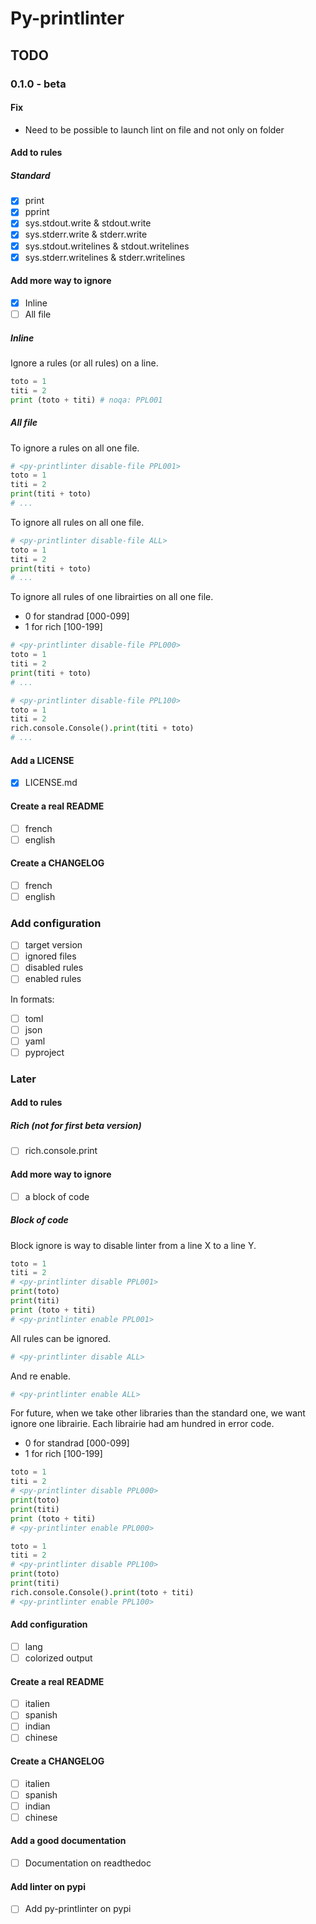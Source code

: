 <!-- markdownlint-disable-file MD024 -->

# Py-printlinter

## TODO

### 0.1.0 - beta

#### Fix

- Need to be possible to launch lint on file and not only on folder

#### Add to rules

##### Standard

- [x] print <!-- PPL001 -->
- [x] pprint <!-- PPL002 -->
- [x] sys.stdout.write & stdout.write  <!-- PPL003 -->
- [x] sys.stderr.write & stderr.write <!-- PPL004 -->
- [x] sys.stdout.writelines & stdout.writelines <!-- PPL005 -->
- [x] sys.stderr.writelines & stderr.writelines <!-- PPL006 -->

#### Add more way to ignore

- [x] Inline
- [ ] All file

##### Inline

Ignore a rules (or all rules) on a line.

```python
toto = 1
titi = 2
print (toto + titi) # noqa: PPL001
```

##### All file

To ignore a rules on all one file.

```python
# <py-printlinter disable-file PPL001>
toto = 1
titi = 2
print(titi + toto)
# ...
```

To ignore all rules on all one file.

```python
# <py-printlinter disable-file ALL>
toto = 1
titi = 2
print(titi + toto)
# ...
```

To ignore all rules of one librairties on all one file.

- 0 for standrad [000-099]
- 1 for rich [100-199]

```python
# <py-printlinter disable-file PPL000>
toto = 1
titi = 2
print(titi + toto)
# ...
```

```python
# <py-printlinter disable-file PPL100>
toto = 1
titi = 2
rich.console.Console().print(titi + toto)
# ...
```

#### Add a LICENSE

- [x] LICENSE.md

#### Create a real README

- [ ] french
- [ ] english

#### Create a CHANGELOG

- [ ] french
- [ ] english

### Add configuration

- [ ] target version
- [ ] ignored files
- [ ] disabled rules
- [ ] enabled rules

In formats:

- [ ] toml
- [ ] json
- [ ] yaml
- [ ] pyproject

### Later

#### Add to rules

##### Rich (not for first beta version)

- [ ] rich.console.print <!-- PPL101 -->

#### Add more way to ignore

- [ ] a block of code

##### Block of code

Block ignore is way to disable linter from a line X to a line Y.

```python
toto = 1
titi = 2
# <py-printlinter disable PPL001>
print(toto)
print(titi)
print (toto + titi)
# <py-printlinter enable PPL001>
```

All rules can be ignored.

```python
# <py-printlinter disable ALL>
```

And re enable.

```python
# <py-printlinter enable ALL>
```

For future, when we take other libraries than the standard one, we want ignore one
librairie. Each librairie had am hundred in error code.

- 0 for standrad [000-099]
- 1 for rich [100-199]

```python
toto = 1
titi = 2
# <py-printlinter disable PPL000>
print(toto)
print(titi)
print (toto + titi)
# <py-printlinter enable PPL000>
```

```python
toto = 1
titi = 2
# <py-printlinter disable PPL100>
print(toto)
print(titi)
rich.console.Console().print(toto + titi)
# <py-printlinter enable PPL100>
```

#### Add configuration

- [ ] lang
- [ ] colorized output

#### Create a real README

- [ ] italien
- [ ] spanish
- [ ] indian
- [ ] chinese

#### Create a CHANGELOG

- [ ] italien
- [ ] spanish
- [ ] indian
- [ ] chinese

#### Add a good documentation

- [ ] Documentation on readthedoc

#### Add linter on pypi

- [ ] Add py-printlinter on pypi
